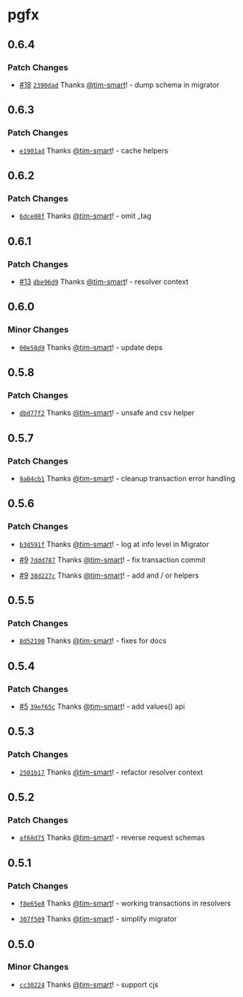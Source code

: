 # pgfx

## 0.6.4

### Patch Changes

- [#18](https://github.com/tim-smart/pgfx/pull/18) [`2390dad`](https://github.com/tim-smart/pgfx/commit/2390dad29baea41fc1d1fc02f5c6e0ca9fef0135) Thanks [@tim-smart](https://github.com/tim-smart)! - dump schema in migrator

## 0.6.3

### Patch Changes

- [`e1901ad`](https://github.com/tim-smart/pgfx/commit/e1901adf9e5f5837af0abcfa63be4f706042447f) Thanks [@tim-smart](https://github.com/tim-smart)! - cache helpers

## 0.6.2

### Patch Changes

- [`6dce08f`](https://github.com/tim-smart/pgfx/commit/6dce08ffac13165e65c4b489913300f320b8707b) Thanks [@tim-smart](https://github.com/tim-smart)! - omit \_tag

## 0.6.1

### Patch Changes

- [#13](https://github.com/tim-smart/pgfx/pull/13) [`dbe96d9`](https://github.com/tim-smart/pgfx/commit/dbe96d98c137c2016803b2f08baa30ba01894436) Thanks [@tim-smart](https://github.com/tim-smart)! - resolver context

## 0.6.0

### Minor Changes

- [`00e58d9`](https://github.com/tim-smart/pgfx/commit/00e58d98dc34774a223e6835bf50f0a19a529ea5) Thanks [@tim-smart](https://github.com/tim-smart)! - update deps

## 0.5.8

### Patch Changes

- [`dbd77f2`](https://github.com/tim-smart/pgfx/commit/dbd77f29ddfb4e30feb09c3b092f7e783f9c39a5) Thanks [@tim-smart](https://github.com/tim-smart)! - unsafe and csv helper

## 0.5.7

### Patch Changes

- [`9a04cb1`](https://github.com/tim-smart/pgfx/commit/9a04cb133c10b3cc599c71b6fe997b03edfdcd6c) Thanks [@tim-smart](https://github.com/tim-smart)! - cleanup transaction error handling

## 0.5.6

### Patch Changes

- [`b3d591f`](https://github.com/tim-smart/pgfx/commit/b3d591f27caf4e1a19b0c4d0b8d5e9598e122d68) Thanks [@tim-smart](https://github.com/tim-smart)! - log at info level in Migrator

- [#9](https://github.com/tim-smart/pgfx/pull/9) [`7ddd787`](https://github.com/tim-smart/pgfx/commit/7ddd7874e56a56a793e5c12b1676200e296575d3) Thanks [@tim-smart](https://github.com/tim-smart)! - fix transaction commit

- [#9](https://github.com/tim-smart/pgfx/pull/9) [`38d227c`](https://github.com/tim-smart/pgfx/commit/38d227c92fbe4ce23cd522a65e450480cdb2be60) Thanks [@tim-smart](https://github.com/tim-smart)! - add and / or helpers

## 0.5.5

### Patch Changes

- [`8d52190`](https://github.com/tim-smart/pgfx/commit/8d521902bc072d5dd9bb30f5167e8c179bcd2673) Thanks [@tim-smart](https://github.com/tim-smart)! - fixes for docs

## 0.5.4

### Patch Changes

- [#5](https://github.com/tim-smart/pgfx/pull/5) [`39ef65c`](https://github.com/tim-smart/pgfx/commit/39ef65c4d31f35a1593d39036bb1db1856c2d65b) Thanks [@tim-smart](https://github.com/tim-smart)! - add values() api

## 0.5.3

### Patch Changes

- [`2501b17`](https://github.com/tim-smart/pgfx/commit/2501b172d56505ace5212895c28c4cdfb527b4bf) Thanks [@tim-smart](https://github.com/tim-smart)! - refactor resolver context

## 0.5.2

### Patch Changes

- [`af68d75`](https://github.com/tim-smart/pgfx/commit/af68d755669e7199a54e755b7459e84356871958) Thanks [@tim-smart](https://github.com/tim-smart)! - reverse request schemas

## 0.5.1

### Patch Changes

- [`f8e65e8`](https://github.com/tim-smart/pgfx/commit/f8e65e8d7da196f42b935903f424d344df09b915) Thanks [@tim-smart](https://github.com/tim-smart)! - working transactions in resolvers

- [`307f509`](https://github.com/tim-smart/pgfx/commit/307f509a471a7a4a73ddd3ce571373a640a14230) Thanks [@tim-smart](https://github.com/tim-smart)! - simplify migrator

## 0.5.0

### Minor Changes

- [`cc30224`](https://github.com/tim-smart/pgfx/commit/cc3022457a8344abf937f425c140734056e077dc) Thanks [@tim-smart](https://github.com/tim-smart)! - support cjs
